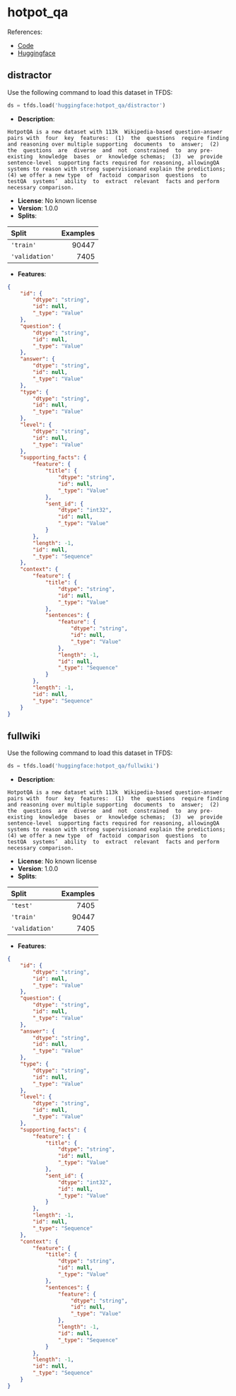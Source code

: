 # hotpot_qa

References:

*   [Code](https://github.com/huggingface/datasets/blob/master/datasets/hotpot_qa)
*   [Huggingface](https://huggingface.co/datasets/hotpot_qa)


## distractor


Use the following command to load this dataset in TFDS:

```python
ds = tfds.load('huggingface:hotpot_qa/distractor')
```

*   **Description**:

```
HotpotQA is a new dataset with 113k  Wikipedia-based question-answer  pairs with  four  key  features:  (1)  the  questions  require finding and reasoning over multiple supporting  documents  to  answer;  (2)  the  questions  are  diverse  and  not  constrained  to  any pre-existing  knowledge  bases  or  knowledge schemas;  (3)  we  provide  sentence-level  supporting facts required for reasoning, allowingQA systems to reason with strong supervisionand explain the predictions; (4) we offer a new type  of  factoid  comparison  questions  to  testQA  systems’  ability  to  extract  relevant  facts and perform necessary comparison.
```

*   **License**: No known license
*   **Version**: 1.0.0
*   **Splits**:

Split  | Examples
:----- | -------:
`'train'` | 90447
`'validation'` | 7405

*   **Features**:

```json
{
    "id": {
        "dtype": "string",
        "id": null,
        "_type": "Value"
    },
    "question": {
        "dtype": "string",
        "id": null,
        "_type": "Value"
    },
    "answer": {
        "dtype": "string",
        "id": null,
        "_type": "Value"
    },
    "type": {
        "dtype": "string",
        "id": null,
        "_type": "Value"
    },
    "level": {
        "dtype": "string",
        "id": null,
        "_type": "Value"
    },
    "supporting_facts": {
        "feature": {
            "title": {
                "dtype": "string",
                "id": null,
                "_type": "Value"
            },
            "sent_id": {
                "dtype": "int32",
                "id": null,
                "_type": "Value"
            }
        },
        "length": -1,
        "id": null,
        "_type": "Sequence"
    },
    "context": {
        "feature": {
            "title": {
                "dtype": "string",
                "id": null,
                "_type": "Value"
            },
            "sentences": {
                "feature": {
                    "dtype": "string",
                    "id": null,
                    "_type": "Value"
                },
                "length": -1,
                "id": null,
                "_type": "Sequence"
            }
        },
        "length": -1,
        "id": null,
        "_type": "Sequence"
    }
}
```



## fullwiki


Use the following command to load this dataset in TFDS:

```python
ds = tfds.load('huggingface:hotpot_qa/fullwiki')
```

*   **Description**:

```
HotpotQA is a new dataset with 113k  Wikipedia-based question-answer  pairs with  four  key  features:  (1)  the  questions  require finding and reasoning over multiple supporting  documents  to  answer;  (2)  the  questions  are  diverse  and  not  constrained  to  any pre-existing  knowledge  bases  or  knowledge schemas;  (3)  we  provide  sentence-level  supporting facts required for reasoning, allowingQA systems to reason with strong supervisionand explain the predictions; (4) we offer a new type  of  factoid  comparison  questions  to  testQA  systems’  ability  to  extract  relevant  facts and perform necessary comparison.
```

*   **License**: No known license
*   **Version**: 1.0.0
*   **Splits**:

Split  | Examples
:----- | -------:
`'test'` | 7405
`'train'` | 90447
`'validation'` | 7405

*   **Features**:

```json
{
    "id": {
        "dtype": "string",
        "id": null,
        "_type": "Value"
    },
    "question": {
        "dtype": "string",
        "id": null,
        "_type": "Value"
    },
    "answer": {
        "dtype": "string",
        "id": null,
        "_type": "Value"
    },
    "type": {
        "dtype": "string",
        "id": null,
        "_type": "Value"
    },
    "level": {
        "dtype": "string",
        "id": null,
        "_type": "Value"
    },
    "supporting_facts": {
        "feature": {
            "title": {
                "dtype": "string",
                "id": null,
                "_type": "Value"
            },
            "sent_id": {
                "dtype": "int32",
                "id": null,
                "_type": "Value"
            }
        },
        "length": -1,
        "id": null,
        "_type": "Sequence"
    },
    "context": {
        "feature": {
            "title": {
                "dtype": "string",
                "id": null,
                "_type": "Value"
            },
            "sentences": {
                "feature": {
                    "dtype": "string",
                    "id": null,
                    "_type": "Value"
                },
                "length": -1,
                "id": null,
                "_type": "Sequence"
            }
        },
        "length": -1,
        "id": null,
        "_type": "Sequence"
    }
}
```


